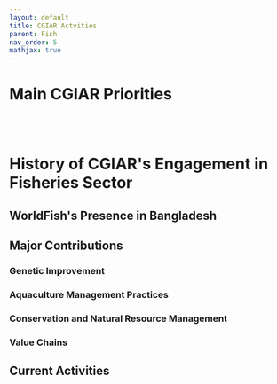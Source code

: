 ```yaml
---
layout: default
title: CGIAR Actvities
parent: Fish
nav_order: 5
mathjax: true
---
```


# Main CGIAR Priorities

<br> <br> 

# History of CGIAR's Engagement in Fisheries Sector

## WorldFish's Presence in Bangladesh


## Major Contributions
### Genetic Improvement

### Aquaculture Management Practices

### Conservation and Natural Resource Management

### Value Chains


## Current Activities
